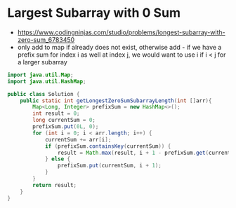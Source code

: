 # Largest Subarray with 0 Sum

- https://www.codingninjas.com/studio/problems/longest-subarray-with-zero-sum_6783450
- only add to map if already does not exist, otherwise add - if we have a prefix sum for index i as well at index j, we would want to use i if i < j for a larger subarray

```java
import java.util.Map;
import java.util.HashMap;

public class Solution {
    public static int getLongestZeroSumSubarrayLength(int []arr){
        Map<Long, Integer> prefixSum = new HashMap<>();
        int result = 0;
        long currentSum = 0;
        prefixSum.put(0L, 0);
        for (int i = 0; i < arr.length; i++) {
            currentSum += arr[i];
            if (prefixSum.containsKey(currentSum)) {
                result = Math.max(result, i + 1 - prefixSum.get(currentSum));
            } else {
                prefixSum.put(currentSum, i + 1);
            }
        }
        return result;
    }
}
```
